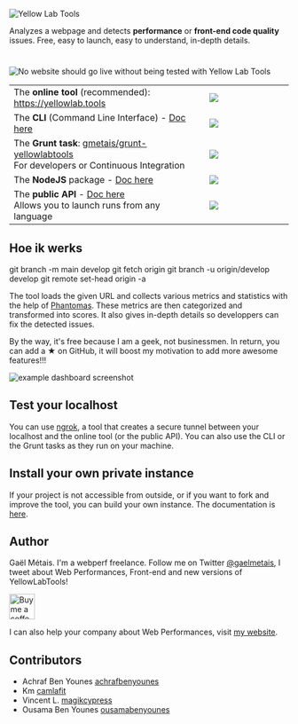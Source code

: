 <img src="./doc/img/logo.png" alt="Yellow Lab Tools"></img>

Analyzes a webpage and detects **performance** or **front-end code quality** issues. Free, easy to launch, easy to understand, in-depth details.


#  

<img src="./doc/img/commandment.png" alt="No website should go live without being tested with Yellow Lab Tools"></img>

<table>
    <tr>
        <td width="70%">
            The <b>online tool</b> (recommended): 
            <a href="https://yellowlab.tools" target="_blank">https://yellowlab.tools</a>
        </td>
        <td width="30%">
            <img src="./doc/img/home.png"></img>
        </td>
    </tr>
    <tr>
        <td width="70%">
            The <b>CLI</b> (Command Line Interface) - <a href="https://github.com/YellowLabTools/YellowLabTools/wiki/Command-Line-Interface" target="_blank">Doc here</a>
        </td>
        <td width="30%">
            <img src="./doc/img/YLT-cli-animated.gif"></img>
        </td>
    </tr>
    <tr>
        <td width="70%">
            The <b>Grunt task</b>: <a href="https://github.com/gmetais/grunt-yellowlabtools" traget="_blank">gmetais/grunt-yellowlabtools</a>
            <br>For developers or Continuous Integration
        </td>
        <td width="30%">
            <img src="./doc/img/grunt-logo.png"></img>
        </td>
    </tr>
    <tr>
        <td width="70%">
            The <b>NodeJS</b> package - <a href="https://github.com/YellowLabTools/YellowLabTools/wiki/NodeJS-module" target="_blank">Doc here</a>
        </td>
        <td width="30%">
            <img src="./doc/img/npm-logo.png"></img>
        </td>
    </tr>
    <tr>
        <td width="70%">
            The <b>public API</b> - <a href="https://github.com/YellowLabTools/YellowLabTools/wiki/Public-API" target="_blank">Doc here</a>
            <br>
            Allows you to launch runs from any language
        </td>
        <td width="30%">
            <img src="./doc/img/api-logo.png"></img>
        </td>
    </tr>
</table>


## Hoe ik werks 

git branch -m main develop
git fetch origin
git branch -u origin/develop develop
git remote set-head origin -a

The tool loads the given URL and collects various metrics and statistics with the help of [Phantomas](https://github.com/macbre/phantomas). These metrics are then categorized and transformed into scores. It also gives in-depth details so developpers can fix the detected issues.

By the way, it's free because I am a geek, not businessmen. In return, you can add a ★ on GitHub, it will boost my motivation to add more awesome features!!!

![example dashboard screenshot](./doc/img/screenshot.png)


## Test your localhost

You can use [ngrok](https://ngrok.com/), a tool that creates a secure tunnel between your localhost and the online tool (or the public API). You can also use the CLI or the Grunt tasks as they run on your machine.


## Install your own private instance

If your project is not accessible from outside, or if you want to fork and improve the tool, you can build your own instance. The documentation is [here](https://github.com/YellowLabTools/YellowLabTools/wiki/Install-your-private-server).


## Author
Gaël Métais. I'm a webperf freelance. Follow me on Twitter [@gaelmetais](https://twitter.com/gaelmetais), I tweet about Web Performances, Front-end and new versions of YellowLabTools!

<a href='https://ko-fi.com/gaelmetais' target='_blank'><img height='35' style='border:0px;height:46px;' src='https://az743702.vo.msecnd.net/cdn/kofi3.png?v=0' border='0' alt='Buy me a coffee' /><a>

I can also help your company about Web Performances, visit [my website](https://www.gaelmetais.com).


## Contributors
- Achraf Ben Younes [achrafbenyounes](https://github.com/achrafbenyounes)
- Km [camlafit](https://github.com/camlafit)
- Vincent L. [magikcypress](https://github.com/magikcypress)
- Ousama Ben Younes [ousamabenyounes](https://github.com/ousamabenyounes)

